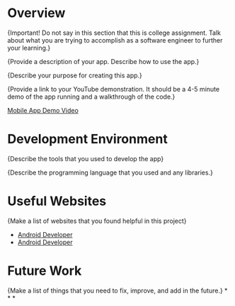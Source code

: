 # Overview

{Important!  Do not say in this section that this is college assignment.  Talk about what you are trying to accomplish as a software engineer to further your learning.}

{Provide a description of your app.  Describe how to use the app.}

{Describe your purpose for creating this app.}

{Provide a link to your YouTube demonstration.  It should be a 4-5 minute demo of the app running and a walkthrough of the code.}

[Mobile App Demo Video](https://youtu.be/jFRK1P-Ru-8)

# Development Environment

{Describe the tools that you used to develop the app}

{Describe the programming language that you used and any libraries.}

# Useful Websites

{Make a list of websites that you found helpful in this project}
* [Android Developer](https://developer.android.com/codelabs/build-your-first-android-app#9)
* [Android Developer](https://developer.android.com/develop/ui/views/animations/zoom#java)

# Future Work

{Make a list of things that you need to fix, improve, and add in the future.}
* 
* 
* 
